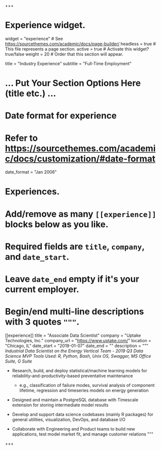 +++
# Experience widget. 
widget = "experience"  # See https://sourcethemes.com/academic/docs/page-builder/
headless = true        # This file represents a page section.
active = true          # Activate this widget? true/false
weight = 20            # Order that this section will appear.

title = "Industry Experience"
subtitle = "Full-Time Employment"

# ... Put Your Section Options Here (title etc.) ...

# Date format for experience
#   Refer to https://sourcethemes.com/academic/docs/customization/#date-format
date_format = "Jan 2006"

# Experiences.
#   Add/remove as many `[[experience]]` blocks below as you like.
#   Required fields are `title`, `company`, and `date_start`.
#   Leave `date_end` empty if it's your current employer.
#   Begin/end multi-line descriptions with 3 quotes `"""`.
[[experience]]
  title = "Associate Data Scientist"
  company = "Uptake Technologies, Inc."
  company_url = "https://www.uptake.com/"
  location = "Chicago, IL"
  date_start = "2019-01-07"
  date_end = ""
  description = """
  _Industrial Data Scientist on the Energy Vertical Team - 2019 Q3 Data Science MVP_ 
  _Tools Used: R, Python, Bash, Unix OS, Swagger, MS Office Suite, G Suite_ 

  * Research, build, and deploy statistical/machine learning models for reliability-and-productivity-based preventative maintenance 
  
    * e.g., classification of failure modes, survival analysis of component lifetime, regression and timeseries models on energy generation
  * Designed and maintain a PostgreSQL database with Timescale extension for storing intermediate model results
  * Develop and support data science codebases (mainly R packages) for general utilities, visualization, DevOps, and database I/O
  * Collaborate with Engineering and Product teams to build new applications, test model market fit, and manage customer relations
  """

+++
